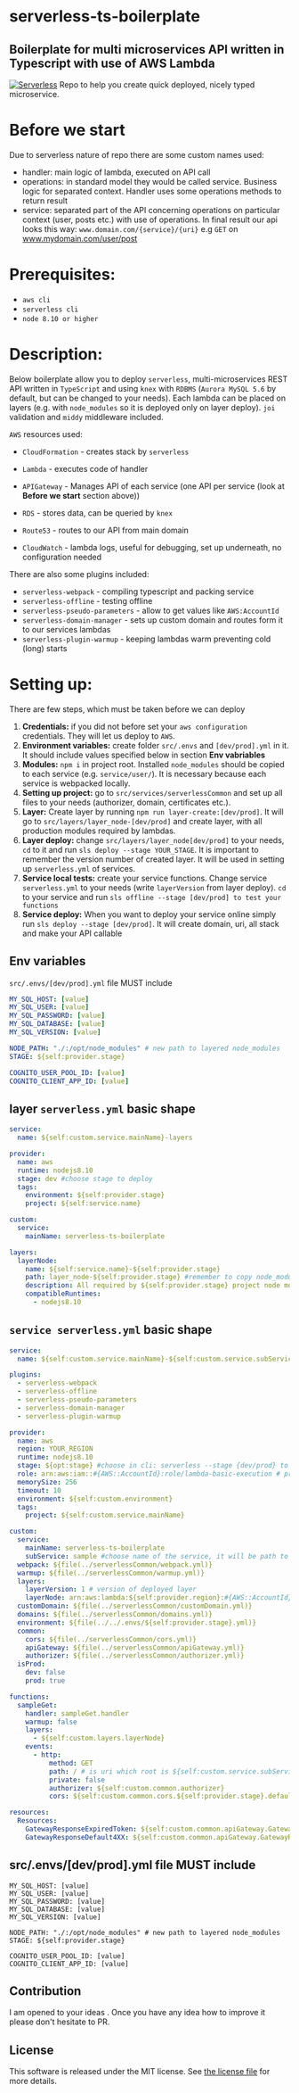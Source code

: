 # serverless-ts-boilerplate
## Boilerplate for multi microservices API written in Typescript with use of AWS Lambda
[![Serverless][serverless-badge]](serverless-badge-url)
Repo to help you create quick deployed, nicely typed microservice.
# Before we start

Due to serverless nature of repo there are some custom names used:
- handler: main logic of lambda, executed on API call
- operations: in standard model they would be called service. Business logic for separated context. Handler uses some operations methods to return result 
- service: separated part of the API concerning operations on particular context (user, posts etc.) with use of operations. In final result our api looks this way: `www.domain.com/{service}/{uri}` e.g  `GET` on www.mydomain.com/user/post 

# Prerequisites:
- `aws cli`
- `serverless cli`
- `node 8.10 or higher`

# Description:
Below boilerplate allow you to deploy `serverless`, multi-microservices REST API written in `TypeScript` and using `knex` with `RDBMS` (`Aurora MySQL 5.6` by default, but can be changed to your needs). Each lambda can be placed on layers (e.g. with `node_modules` so it is deployed only on layer deploy). `joi` validation and `middy` middleware included.

`AWS` resources used:

- `CloudFormation` - creates stack by `serverless`

- `Lambda` - executes code of handler

- `APIGateway` - Manages API of each service (one API per service (look at **Before we start** section above))

- `RDS` - stores data, can be queried by `knex`

- `Route53` - routes to our API from main domain

- `CloudWatch` - lambda logs, useful for debugging, set up underneath, no configuration needed


There are also some plugins included:
- `serverless-webpack` - compiling typescript and packing service
- `serverless-offline` - testing offline
- `serverless-pseudo-parameters` - allow to get values like `AWS:AccountId`
- `serverless-domain-manager` - sets up custom domain and routes form it to our services lambdas 
- `serverless-plugin-warmup` - keeping lambdas warm preventing cold (long) starts

# Setting up:
There are few steps, which must be taken before we can deploy
1) **Credentials:** if you did not before set your `aws configuration` credentials. They will let us deploy to `AWS`.
2) **Environment variables:** create folder `src/.envs` and `[dev/prod].yml` in it. It should include values specified below in section **Env vabriables**
3) **Modules:** `npm i` in project root. Installed `node_modules` should be copied to each service (e.g. `service/user/`). It is necessary because each service is webpacked locally.
4) **Setting up project:** go to `src/services/serverlessCommon` and set up all files to your needs (authorizer, domain, certificates etc.).
5) **Layer:** Create layer by running `npm run layer-create:[dev/prod]`. It will go to `src/layers/layer_node-[dev/prod]` and create layer, with all production modules required by lambdas.
6) **Layer deploy:** change `src/layers/layer_node[dev/prod]` to your needs, `cd` to it and run `sls deploy --stage YOUR_STAGE`. It is important to remember the version number of created layer. It will be used in setting up `serverless.yml` of services.
7) **Service local tests:** create your service functions. Change service `serverless.yml` to your needs (write `layerVersion` from layer deploy). `cd` to your service and run `sls offline --stage [dev/prod] to test your functions`
8) **Service deploy:** When you want to deploy your service online simply run `sls deploy --stage [dev/prod]`. It will create domain, uri, all stack and make your API callable

## Env variables
`src/.envs/[dev/prod].yml` file MUST include

```yml
MY_SQL_HOST: [value]
MY_SQL_USER: [value]
MY_SQL_PASSWORD: [value]
MY_SQL_DATABASE: [value]
MY_SQL_VERSION: [value]

NODE_PATH: "./:/opt/node_modules" # new path to layered node_modules
STAGE: ${self:provider.stage}

COGNITO_USER_POOL_ID: [value]
COGNITO_CLIENT_APP_ID: [value]
```

## layer `serverless.yml` basic shape

```yml
service:
  name: ${self:custom.service.mainName}-layers

provider:
  name: aws
  runtime: nodejs8.10
  stage: dev #choose stage to deploy
  tags:
    environment: ${self:provider.stage}
    project: ${self:service.name}

custom:
  service:
    mainName: serverless-ts-boilerplate

layers:
  layerNode:
    name: ${self:service.name}-${self:provider.stage}
    path: layer_node-${self:provider.stage} #remember to copy node_modules to specified layer directory
    description: All required by ${self:provider.stage} project node modules
    compatibleRuntimes:
      - nodejs8.10
```

## `service serverless.yml` basic shape

```yml
service:
  name: ${self:custom.service.mainName}-${self:custom.service.subService}

plugins:
  - serverless-webpack
  - serverless-offline
  - serverless-pseudo-parameters
  - serverless-domain-manager
  - serverless-plugin-warmup

provider:
  name: aws
  region: YOUR_REGION
  runtime: nodejs8.10
  stage: ${opt:stage} #choose in cli: serverless --stage {dev/prod} to deploy
  role: arn:aws:iam::#{AWS::AccountId}:role/lambda-basic-execution # previous hash is not comment due to usage of serverless-pseudo-parameters
  memorySize: 256
  timeout: 10
  environment: ${self:custom.environment}
  tags:
    project: ${self:custom.service.mainName}

custom:
  service:
    mainName: serverless-ts-boilerplate
    subService: sample #choose name of the service, it will be path to rest of endpoints e.g myApi.com/sample/{myEndpointUri}
  webpack: ${file(../serverlessCommon/webpack.yml)}
  warmup: ${file(../serverlessCommon/warmup.yml)}
  layers:
    layerVersion: 1 # version of deployed layer
    layerNode: arn:aws:lambda:${self:provider.region}:#{AWS::AccountId}:layer:${self:custom.service.mainName}-layers-layerNode-${self:provider.stage}:${self:custom.layers.layerVersion}
  customDomain: ${file(../serverlessCommon/customDomain.yml)}
  domains: ${file(../serverlessCommon/domains.yml)}
  environment: ${file(../../.envs/${self:provider.stage}.yml)}
  common:
    cors: ${file(../serverlessCommon/cors.yml)}
    apiGateway: ${file(../serverlessCommon/apiGateway.yml)}
    authorizer: ${file(../serverlessCommon/authorizer.yml)}
  isProd:
    dev: false
    prod: true

functions:
  sampleGet:
    handler: sampleGet.handler
    warmup: false
    layers:
      - ${self:custom.layers.layerNode}
    events:
      - http:
          method: GET
          path: / # is uri which root is ${self:custom.service.subService}
          private: false
          authorizer: ${self:custom.common.authorizer}
          cors: ${self:custom.common.cors.${self:provider.stage}.defaultCache}

resources:
  Resources:
    GatewayResponseExpiredToken: ${self:custom.common.apiGateway.GatewayResponseExpiredToken}
    GatewayResponseDefault4XX: ${self:custom.common.apiGateway.GatewayResponseDefault4XX}

```

## src/.envs/[dev/prod].yml file MUST include

```
MY_SQL_HOST: [value]
MY_SQL_USER: [value]
MY_SQL_PASSWORD: [value]
MY_SQL_DATABASE: [value]
MY_SQL_VERSION: [value]

NODE_PATH: "./:/opt/node_modules" # new path to layered node_modules
STAGE: ${self:provider.stage}

COGNITO_USER_POOL_ID: [value]
COGNITO_CLIENT_APP_ID: [value]
```

## Contribution

I am opened to your ideas . Once you have any idea how to improve it please don't hesitate to PR.

## License

This software is released under the MIT license. See [the license file](LICENSE) for more details.

[serverless-badge]: http://public.serverless.com/badges/v3.svg
[serverless-badge-url]: http://www.serverless.com
